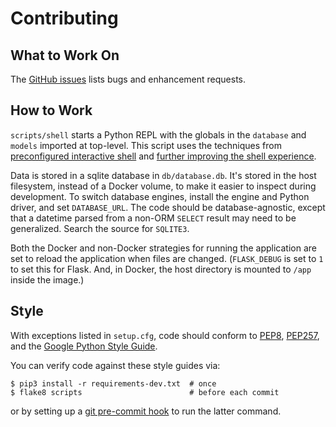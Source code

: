 # Contributing

## What to Work On

The [GitHub issues](https://github.com/osteele/assignment-dashboard/issues) lists bugs and enhancement requests.

## How to Work

`scripts/shell` starts a Python REPL with the globals in the `database` and
`models` imported at top-level. This script uses the techniques from
[preconfigured interactive shell](http://flask.pocoo.org/snippets/23/)
and [further improving the shell experience](http://flask.pocoo.org/docs/0.12/shell/#further-improving-the-shell-experience).

Data is stored in a sqlite database in `db/database.db`.
It's stored in the host filesystem, instead of a Docker volume, to make it easier to inspect during development.
To switch database engines, install the engine and Python driver, and set `DATABASE_URL`. The code should be database-agnostic, except that a datetime parsed from a non-ORM `SELECT` result may need to be generalized.
Search the source for `SQLITE3`.

Both the Docker and non-Docker strategies for running the application are set
to reload the application when files are changed. (`FLASK_DEBUG` is set to `1`
to set this for Flask. And, in Docker, the host directory is mounted to `/app`
inside the image.)

## Style

With exceptions listed in `setup.cfg`, code should conform to [PEP8](https://www.python.org/dev/peps/pep-0008/), [PEP257](https://www.python.org/dev/peps/pep-0257/), and the [Google Python Style Guide](http://google.github.io/styleguide/pyguide.html).

You can verify code against these style guides via:

    $ pip3 install -r requirements-dev.txt  # once
    $ flake8 scripts                        # before each commit

or by setting up a [git pre-commit hook](https://git-scm.com/book/en/v2/Customizing-Git-Git-Hooks) to run the latter command.

